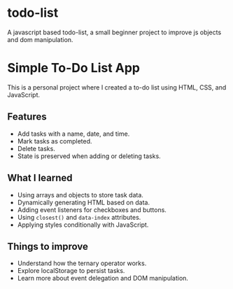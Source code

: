 # todo-list
A javascript based todo-list, a small beginner project to improve js objects and dom manipulation.

# Simple To-Do List App

This is a personal project where I created a to-do list using HTML, CSS, and JavaScript.

## Features
- Add tasks with a name, date, and time.
- Mark tasks as completed.
- Delete tasks.
- State is preserved when adding or deleting tasks.

## What I learned
- Using arrays and objects to store task data.
- Dynamically generating HTML based on data.
- Adding event listeners for checkboxes and buttons.
- Using `closest()` and `data-index` attributes.
- Applying styles conditionally with JavaScript.

## Things to improve
- Understand how the ternary operator works.
- Explore localStorage to persist tasks.
- Learn more about event delegation and DOM manipulation.

